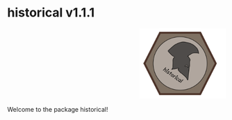 # historical v1.1.1
<p align="right">

<img src="images/Logo_historical_end.jpg" width="200"/>

</p>


Welcome to the package historical!
